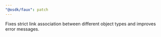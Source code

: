 ```yaml
---
"@osdk/faux": patch
---
```


Fixes strict link association between different object types and improves error messages.
